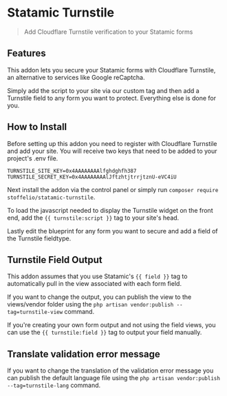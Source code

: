 # Statamic Turnstile

> Add Cloudflare Turnstile verification to your Statamic forms

## Features

This addon lets you secure your Statamic forms with Cloudflare Turnstile, an alternative to services like Google reCaptcha.

Simply add the script to your site via our custom tag and then add a Turnstile field to any form you want to protect. Everything else is done for you.

## How to Install

Before setting up this addon you need to register with Cloudflare Turnstile and add your site. You will receive two keys that need to be added to your project's .env file.

``` env
TURNSTILE_SITE_KEY=0x4AAAAAAAAlfghdghfh387
TURNSTILE_SECRET_KEY=0x4AAAAAAAAlJftzhtjtrrjtznU-eVC4iU
```

Next install the addon via the control panel or simply run `composer require stoffelio/statamic-turnstile`.

To load the javascript needed to display the Turnstile widget on the front end, add the `{{ turnstile:script }}` tag to your site's head.

Lastly edit the blueprint for any form you want to secure and add a field of the Turnstile fieldtype.

## Turnstile Field Output

This addon assumes that you use Statamic's `{{ field }}` tag to automatically pull in the view associated with each form field.

If you want to change the output, you can publish the view to the views/vendor folder using the `php artisan vendor:publish --tag=turnstile-view` command.

If you're creating your own form output and not using the field views, you can use the `{{ turnstile:field }}` tag to output your field manually.

## Translate validation error message

If you want to change the translation of the validation error message you can publish the default language file using the `php artisan vendor:publish --tag=turnstile-lang` command.
